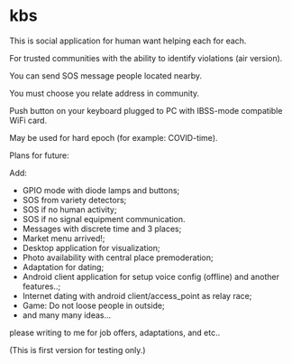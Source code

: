 # kbs

This is social application for human want helping each for each.

For trusted communities with the ability to identify violations (air version).

You can send SOS message people located nearby.

You must choose you relate address in community.

Push button on your keyboard plugged to PC with IBSS-mode compatible WiFi card.

May be used for hard epoch (for example: COVID-time).


Plans for future:


Add:

* GPIO mode with diode lamps and buttons;
* SOS from variety detectors;
* SOS if no human activity;
* SOS if no signal equipment communication.
* Messages with discrete time and 3 places;
* Market menu arrived!;
* Desktop application for visualization;
* Photo availability with central place premoderation;
* Adaptation for dating;
* Android client application for setup voice config (offline) and another features..;
* Internet dating with android client/access_point as relay race;
* Game: Do not loose people in outside;
* and many many ideas...

please writing to me for job offers, adaptations, and etc..

(This is first version for testing only.)
